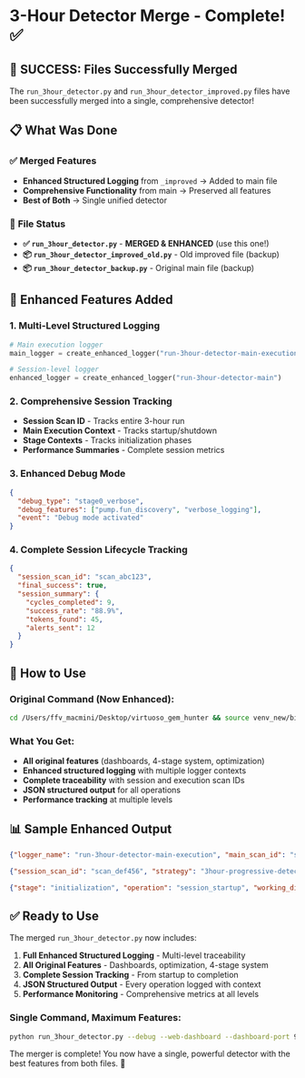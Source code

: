 # 3-Hour Detector Merge - Complete! ✅

## 🎉 SUCCESS: Files Successfully Merged

The `run_3hour_detector.py` and `run_3hour_detector_improved.py` files have been successfully merged into a single, comprehensive detector!

## 📋 What Was Done

### ✅ **Merged Features**
- **Enhanced Structured Logging** from `_improved` → Added to main file
- **Comprehensive Functionality** from main → Preserved all features  
- **Best of Both** → Single unified detector

### 📁 **File Status**
- **✅ `run_3hour_detector.py`** - **MERGED & ENHANCED** (use this one!)
- **📦 `run_3hour_detector_improved_old.py`** - Old improved file (backup)
- **📦 `run_3hour_detector_backup.py`** - Original main file (backup)

## 🚀 **Enhanced Features Added**

### 1. **Multi-Level Structured Logging**
```python
# Main execution logger
main_logger = create_enhanced_logger("run-3hour-detector-main-execution")

# Session-level logger  
enhanced_logger = create_enhanced_logger("run-3hour-detector-main")
```

### 2. **Comprehensive Session Tracking**
- **Session Scan ID** - Tracks entire 3-hour run
- **Main Execution Context** - Tracks startup/shutdown
- **Stage Contexts** - Tracks initialization phases
- **Performance Summaries** - Complete session metrics

### 3. **Enhanced Debug Mode**
```json
{
  "debug_type": "stage0_verbose",
  "debug_features": ["pump.fun_discovery", "verbose_logging"],
  "event": "Debug mode activated"
}
```

### 4. **Complete Session Lifecycle Tracking**
```json
{
  "session_scan_id": "scan_abc123",
  "final_success": true,
  "session_summary": {
    "cycles_completed": 9,
    "success_rate": "88.9%", 
    "tokens_found": 45,
    "alerts_sent": 12
  }
}
```

## 🎯 **How to Use**

### **Original Command (Now Enhanced):**
```bash
cd /Users/ffv_macmini/Desktop/virtuoso_gem_hunter && source venv_new/bin/activate && python run_3hour_detector.py --debug --debug-stage0 --web-dashboard --dashboard-port 9090
```

### **What You Get:**
- **All original features** (dashboards, 4-stage system, optimization)
- **Enhanced structured logging** with multiple logger contexts
- **Complete traceability** with session and execution scan IDs
- **JSON structured output** for all operations
- **Performance tracking** at multiple levels

## 📊 **Sample Enhanced Output**

```json
{"logger_name": "run-3hour-detector-main-execution", "main_scan_id": "scan_abc123", "logging_system": "structlog_enhanced", "features": ["structured_logging", "performance_tracking", "api_monitoring"], "event": "Starting enhanced 3-hour detector"}

{"session_scan_id": "scan_def456", "strategy": "3hour-progressive-detection", "total_duration_hours": 3, "interval_minutes": 20, "total_cycles": 9, "system_features": ["4-stage-progressive", "batch-optimization", "structured-logging"], "event": "Initializing 3-hour progressive detection system"}

{"stage": "initialization", "operation": "session_startup", "working_directory": "/Users/ffv_macmini/Desktop/virtuoso_gem_hunter", "features": ["4-stage-progressive", "cost-optimization", "structured-logging"], "log_event": "stage_complete"}
```

## ✅ **Ready to Use**

The merged `run_3hour_detector.py` now includes:

1. **Full Enhanced Structured Logging** - Multi-level traceability
2. **All Original Features** - Dashboards, optimization, 4-stage system
3. **Complete Session Tracking** - From startup to completion
4. **JSON Structured Output** - Every operation logged with context
5. **Performance Monitoring** - Comprehensive metrics at all levels

### **Single Command, Maximum Features:**
```bash
python run_3hour_detector.py --debug --web-dashboard --dashboard-port 9090
```

The merger is complete! You now have a single, powerful detector with the best features from both files. 🎉